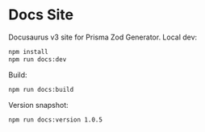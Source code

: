 # Docs Site

Docusaurus v3 site for Prisma Zod Generator. Local dev:

```bash
npm install
npm run docs:dev
```

Build:

```bash
npm run docs:build
```

Version snapshot:

```bash
npm run docs:version 1.0.5
```
